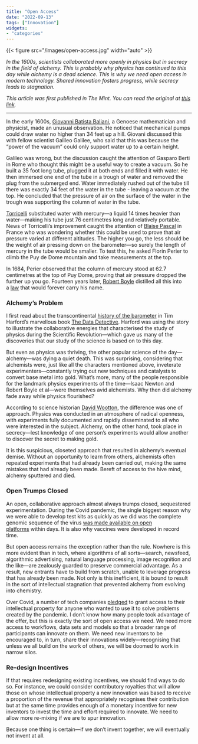 ```yaml
---
title: "Open Access"
date: "2022-09-13"
tags: ["Innovation"]
widgets: 
- "categories"
---
```


{{< figure src="/images/open-access.jpg" width="auto" >}}

*In the 1600s, scientists collaborated more openly in physics but in secrecy in the field of alchemy. This is probably why physics has continued to this day while alchemy is a dead science. This is why we need open access in modern technology. Shared innovation fosters progress, while secrecy leads to stagnation.*
<!--more-->
*This article was first published in The Mint. You can read the original at [this link](https://www.livemint.com/opinion/columns/open-data-sharing-is-the-best-way-to-step-up-innovation-11663085808314.html).*

---

In the early 1600s, [Giovanni Batista Baliani](https://it.wikipedia.org/wiki/Giovanni_Battista_Baliani), a Genoese mathematician and physicist, made an unusual observation. He noticed that mechanical pumps could draw water no higher than 34 feet up a hill. Giovani discussed this with fellow scientist Galileo Galilee, who said that this was because the “power of the vacuum” could only support water up to a certain height.

Galileo was wrong, but the discussion caught the attention of Gasparo Berti in Rome who thought this might be a useful way to create a vacuum. So he built a 35 foot long tube, plugged it at both ends and filled it with water. He then immersed one end of the tube in a trough of water and removed the plug from the submerged end. Water immediately rushed out of the tube till there was exactly 34 feet of the water in the tube - leaving a vacuum at the top. He concluded that the pressure of air on the surface of the water in the trough was supporting the column of water in the tube.

[Torricelli](http://www.scientificlib.com/en/Physics/Biographies/EvangelistaTorricelli.html) substituted water with mercury—a liquid 14 times heavier than water—making his tube just 76 centimetres long and relatively portable. News of Torricelli’s improvement caught the attention of [Blaise Pascal](https://www.famousscientists.org/blaise-pascal/) in France who was wondering whether this could be used to prove that air pressure varied at different altitudes. The higher you go, the less should be the weight of air pressing down on the barometer—so surely the length of mercury in the tube would be smaller. To test this, he asked Florin Perier to climb the Puy de Dome mountain and take measurements at the top.

In 1684, Perier observed that the column of mercury stood at 62.7 centimetres at the top of Puy Dome, proving that air pressure dropped the further up you go. Fourteen years later, [Robert Boyle](https://en.wikipedia.org/wiki/Robert_Boyle) distilled all this into a [law](https://en.wikipedia.org/wiki/Boyle%27s_law) that would forever carry his name.

### Alchemy’s Problem

I first read about the transcontinental [history of the barometer](http://www.strange-loops.com/scibarometer.html) in Tim Harford’s marvellous book [The Data Detective](https://www.amazon.in/Data-Detective-Rules-Sense-Statistics/dp/0593084594/ref=sr_1_1?keywords=the+data+detective&qid=1663128346&sr=8-1). Harford was using the story to illustrate the collaborative energies that characterised the study of physics during the Scientific Revolution—which gave us many of the discoveries that our study of the science is based on to this day.

But even as physics was thriving, the other popular science of the day—alchemy—was dying a quiet death. This was surprising, considering that alchemists were, just like all the characters mentioned above, inveterate experimenters—constantly trying out new techniques and catalysts to convert base metal into gold. What’s more, many of the people responsible for the landmark physics experiments of the time—Isaac Newton and Robert Boyle et al—were themselves avid alchemists. Why then did alchemy fade away while physics flourished?

According to science historian [David Wootton](https://www.amazon.in/Invention-Science-David-Wootton/dp/0141040831/ref=sr_1_4?crid=354N52FMVRT6O&keywords=the+invention+of+science&qid=1663128471&sprefix=the+invention+of+science,aps,376&sr=8-4), the difference was one of approach. Physics was conducted in an atmosphere of radical openness, with experiments fully documented and rapidly disseminated to all who were interested in the subject. Alchemy, on the other hand, took place in secrecy—lest knowledge of one person’s experiments would allow another to discover the secret to making gold.

It is this suspicious, closeted approach that resulted in alchemy’s eventual demise. Without an opportunity to learn from others, alchemists often repeated experiments that had already been carried out, making the same mistakes that had already been made. Bereft of access to the hive mind, alchemy sputtered and died.

### Open Trumps Closed

An open, collaborative approach almost always trumps closed, sequestered experimentation. During the Covid pandemic, the single biggest reason why we were able to develop test kits as quickly as we did was the complete genomic sequence of the virus [was made available on open platforms](https://virological.org/t/novel-2019-coronavirus-genome/319) within days. It is also why vaccines were developed in record time.

But open access remains the exception rather than the rule. Nowhere is this more evident than in tech, where algorithms of all sorts—search, newsfeed, algorithmic advertising, natural language processing, image recognition and the like—are zealously guarded to preserve commercial advantage. As a result, new entrants have to build from scratch, unable to leverage progress that has already been made. Not only is this inefficient, it is bound to result in the sort of intellectual stagnation that prevented alchemy from evolving into chemistry.

Over Covid, a number of tech companies [pledged](https://creativecommons.org/2020/04/07/open-covid-pledge-removing-obstacles-to-sharing-ip-in-the-fight-against-covid-19/) to grant access to their intellectual property for anyone who wanted to use it to solve problems created by the pandemic. I don’t know how many people took advantage of the offer, but this is exactly the sort of open access we need. We need more access to workflows, data sets and models so that a broader range of participants can innovate on them. We need new inventors to be encouraged to, in turn, share their innovations widely—recognising that unless we all build on the work of others, we will be doomed to work in narrow silos.

### Re-design Incentives

If that requires redesigning existing incentives, we should find ways to do so. For instance, we could consider contributory royalties that will allow those on whose intellectual property a new innovation was based to receive a proportion of the revenue that appropriately recognises their contribution but at the same time provides enough of a monetary incentive for new inventors to invest the time and effort required to innovate. We need to allow more re-mixing if we are to spur innovation.

Because one thing is certain—if we don’t invent together, we will eventually not invent at all.


